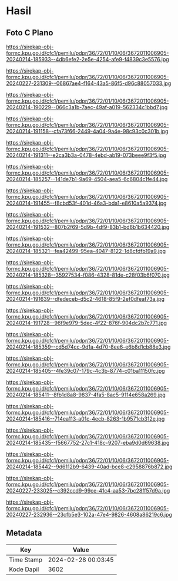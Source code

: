 # Hasil

## Foto C Plano

https://sirekap-obj-formc.kpu.go.id/cfc1/pemilu/pdpr/36/72/01/10/06/3672011006905-20240214-185933--4db6efe2-2e5e-4254-afe9-f4839c3e5576.jpg

https://sirekap-obj-formc.kpu.go.id/cfc1/pemilu/pdpr/36/72/01/10/06/3672011006905-20240227-231309--06867ae4-f164-43a5-86f5-d96c88057033.jpg

https://sirekap-obj-formc.kpu.go.id/cfc1/pemilu/pdpr/36/72/01/10/06/3672011006905-20240214-190229--066c3a1b-7aec-49af-a019-562334c1bbd7.jpg

https://sirekap-obj-formc.kpu.go.id/cfc1/pemilu/pdpr/36/72/01/10/06/3672011006905-20240214-191158--cfa73f66-2449-4a04-9a4e-98c93c0c301b.jpg

https://sirekap-obj-formc.kpu.go.id/cfc1/pemilu/pdpr/36/72/01/10/06/3672011006905-20240214-191311--e2ca3b3a-0478-4ebd-ab19-073beee9f3f5.jpg

https://sirekap-obj-formc.kpu.go.id/cfc1/pemilu/pdpr/36/72/01/10/06/3672011006905-20240214-185257--141de7b1-9a69-4504-aea5-6c6804c1fe44.jpg

https://sirekap-obj-formc.kpu.go.id/cfc1/pemilu/pdpr/36/72/01/10/06/3672011006905-20240214-191455--f8cbd53f-401d-46a3-bda1-e8610a5a9374.jpg

https://sirekap-obj-formc.kpu.go.id/cfc1/pemilu/pdpr/36/72/01/10/06/3672011006905-20240214-191532--807b2f69-5d9b-4df9-83b1-bd6b1b634420.jpg

https://sirekap-obj-formc.kpu.go.id/cfc1/pemilu/pdpr/36/72/01/10/06/3672011006905-20240214-185321--fea42499-95ea-4047-8122-1d8cfdfb19a9.jpg

https://sirekap-obj-formc.kpu.go.id/cfc1/pemilu/pdpr/36/72/01/10/06/3672011006905-20240214-185328--35927534-f086-4328-81de-c28f03b6f070.jpg

https://sirekap-obj-formc.kpu.go.id/cfc1/pemilu/pdpr/36/72/01/10/06/3672011006905-20240214-191639--dfedeceb-d5c2-4618-85f9-2ef0dfeaf73a.jpg

https://sirekap-obj-formc.kpu.go.id/cfc1/pemilu/pdpr/36/72/01/10/06/3672011006905-20240214-191728--96f9e979-5dec-4f22-876f-904dc2b7c771.jpg

https://sirekap-obj-formc.kpu.go.id/cfc1/pemilu/pdpr/36/72/01/10/06/3672011006905-20240214-185359--cd5d74cc-9d1a-4d70-8ee6-e6b8d1cb88e3.jpg

https://sirekap-obj-formc.kpu.go.id/cfc1/pemilu/pdpr/36/72/01/10/06/3672011006905-20240214-185405--4fe39c07-179c-4c3b-8774-c01ba11150fc.jpg

https://sirekap-obj-formc.kpu.go.id/cfc1/pemilu/pdpr/36/72/01/10/06/3672011006905-20240214-185411--8fb1d8a8-9837-4fa5-8ac5-9114e658a269.jpg

https://sirekap-obj-formc.kpu.go.id/cfc1/pemilu/pdpr/36/72/01/10/06/3672011006905-20240214-185416--714ea113-a01c-4ecb-8263-1b9571cb312e.jpg

https://sirekap-obj-formc.kpu.go.id/cfc1/pemilu/pdpr/36/72/01/10/06/3672011006905-20240214-185435--f5667752-27c1-418c-9207-eba9d0d69638.jpg

https://sirekap-obj-formc.kpu.go.id/cfc1/pemilu/pdpr/36/72/01/10/06/3672011006905-20240214-185442--9d6112b9-6439-40ad-bce8-c2958876b872.jpg

https://sirekap-obj-formc.kpu.go.id/cfc1/pemilu/pdpr/36/72/01/10/06/3672011006905-20240227-233025--c392ccd9-99ce-41c4-aa53-7bc28ff57d9a.jpg

https://sirekap-obj-formc.kpu.go.id/cfc1/pemilu/pdpr/36/72/01/10/06/3672011006905-20240227-232936--23cfb5e3-102a-47e4-9826-4608a86219c6.jpg


## Metadata

| Key        | Value               |
| ---------- | ------------------- |
| Time Stamp | 2024-02-28 00:03:45 |
| Kode Dapil | 3602                |



